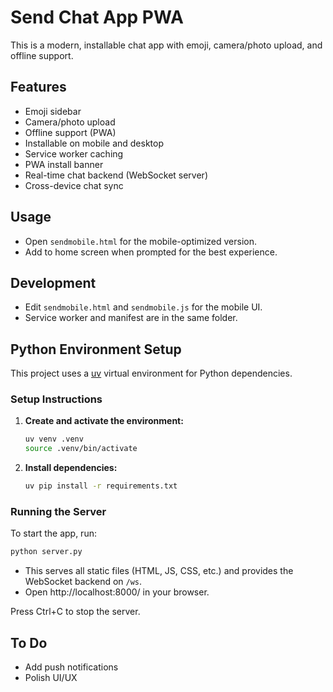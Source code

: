 # Send Chat App PWA

This is a modern, installable chat app with emoji, camera/photo upload, and offline support. 

## Features
- Emoji sidebar
- Camera/photo upload
- Offline support (PWA)
- Installable on mobile and desktop
- Service worker caching
- PWA install banner
- Real-time chat backend (WebSocket server)
- Cross-device chat sync

## Usage
- Open `sendmobile.html` for the mobile-optimized version.
- Add to home screen when prompted for the best experience.

## Development
- Edit `sendmobile.html` and `sendmobile.js` for the mobile UI.
- Service worker and manifest are in the same folder.

## Python Environment Setup

This project uses a [uv](https://github.com/astral-sh/uv) virtual environment for Python dependencies.

### Setup Instructions

1. **Create and activate the environment:**
   ```bash
   uv venv .venv
   source .venv/bin/activate
   ```
2. **Install dependencies:**
   ```bash
   uv pip install -r requirements.txt
   ```

### Running the Server

To start the app, run:

```bash
python server.py
```

- This serves all static files (HTML, JS, CSS, etc.) and provides the WebSocket backend on `/ws`.
- Open http://localhost:8000/ in your browser.

Press Ctrl+C to stop the server.

## To Do
- Add push notifications
- Polish UI/UX
